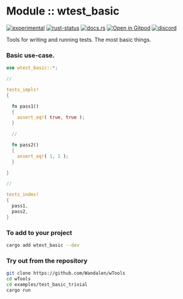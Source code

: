 <!-- {{# generate.module_header{} #}} -->

# Module :: wtest_basic
<!--{ generate.module_header.start() }-->
 [![experimental](https://raster.shields.io/static/v1?label=&message=experimental&color=orange)](https://github.com/emersion/stability-badges#experimental) [![rust-status](https://github.com/Wandalen/wTools/actions/workflows/module_wtest_basic_push.yml/badge.svg)](https://github.com/Wandalen/wTools/actions/workflows/module_wtest_basic_push.yml) [![docs.rs](https://img.shields.io/docsrs/wtest_basic?color=e3e8f0&logo=docs.rs)](https://docs.rs/wtest_basic) [![Open in Gitpod](https://raster.shields.io/static/v1?label=try&message=online&color=eee&logo=gitpod&logoColor=eee)](https://gitpod.io/#RUN_PATH=.,SAMPLE_FILE=sample%2Frust%2Fwtest_basic_trivial%2Fsrc%2Fmain.rs,RUN_POSTFIX=--example%20wtest_basic_trivial/https://github.com/Wandalen/wTools)
[![discord](https://img.shields.io/discord/872391416519737405?color=eee&logo=discord&logoColor=eee&label=ask)](https://discord.gg/m3YfbXpUUY)
<!--{ generate.module_header.end }-->

Tools for writing and running tests. The most basic things.

### Basic use-case.

<!-- {{# generate.module{} #}} -->

```rust
use wtest_basic::*;

//

tests_impls!
{

  fn pass1()
  {
    assert_eq!( true, true );
  }

  //

  fn pass2()
  {
    assert_eq!( 1, 1 );
  }

}

//

tests_index!
{
  pass1,
  pass2,
}
```

### To add to your project

```sh
cargo add wtest_basic --dev
```

### Try out from the repository

```sh
git clone https://github.com/Wandalen/wTools
cd wTools
cd examples/test_basic_trivial
cargo run
```

